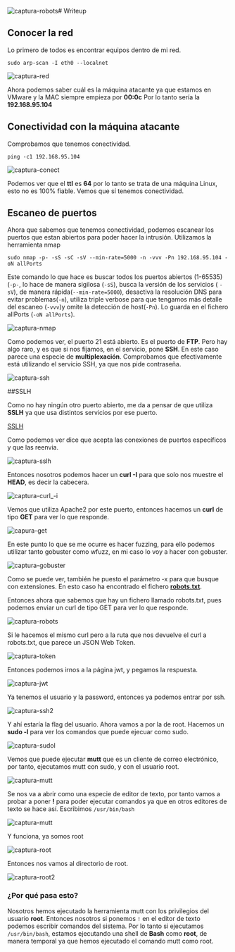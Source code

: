 ![captura-robots](https://github.com/Alv-fh/Vulnnyx_machines_writeups/assets/109484163/263356ea-97bb-4767-a662-f09b1fd76772)# Writeup

## Conocer la red

Lo primero de todos es encontrar equipos dentro de mi red.

`sudo arp-scan -I eth0 --localnet`

![captura-red](https://github.com/AlvarooFh/Plex/assets/148774363/f8868383-1b04-4df1-98d9-29cd3690c682)

Ahora podemos saber cuál es la máquina atacante ya que estamos en VMware y la MAC siempre empieza por **00:0c** Por lo tanto sería la **192.168.95.104**

## Conectividad con la máquina atacante

Comprobamos que tenemos conectividad.

`ping -c1 192.168.95.104`

![captura-conect](https://github.com/AlvarooFh/Plex/assets/148774363/94c0ee16-a204-4669-834f-52d790faa339)

Podemos ver que el **ttl** es **64** por lo tanto se trata de una máquina Linux, esto no es 100% fiable. Vemos que sí tenemos conectividad.

## Escaneo de puertos

Ahora que sabemos que tenemos conectividad, podemos escanear los puertos que estan abiertos para poder hacer la intrusión. Utilizamos la herramienta nmap

`sudo nmap -p- -sS -sC -sV --min-rate=5000 -n -vvv -Pn 192.168.95.104 -oN allPorts`

Este comando lo que hace es buscar todos los puertos abiertos (1-65535) (`-p-`, lo hace de manera sigilosa (`-sS`), busca la versión de los servicios ( `-sV`), de manera rápida(`--min-rate=5000`), desactiva la resolución DNS para evitar problemas(`-n`), utiliza triple verbose para que tengamos más detalle del escaneo (`-vvv`)y omite la detección de host(`-Pn`). Lo guarda en el fichero allPorts (`-oN allPorts`).

![captura-nmap](https://github.com/Alv-fh/Plex/assets/109484163/2c352940-0cee-4dd9-8c7b-0277b9a0aa3d)

Como podemos ver, el puerto 21 está abierto. Es el puerto de **FTP**. Pero hay algo raro, y es que si nos fijamos, en el servicio, pone **SSH**. En este caso parece una especie de **multiplexación**.
Comprobamos que efectivamente está utilizando el servicio SSH, ya que nos pide contraseña.

![captura-ssh](https://github.com/Alv-fh/Plex/assets/109484163/de4cf6cb-675d-42c8-bbc8-aae1bf0394c6)

##SSLH

Como no hay ningún otro puerto abierto, me da a pensar de que utiliza **SSLH** ya que usa distintos servicios por ese puerto.

[SSLH](https://github.com/yrutschle/sslh)

Como podemos ver dice que acepta las conexiones de puertos específicos y que las reenvia. 

![captura-sslh](https://github.com/Alv-fh/Plex/assets/109484163/52af3ff2-622d-4ab8-a7cc-b23027271ee4)

Entonces nosotros podemos hacer un **curl -I** para que solo nos muestre el **HEAD**, es decir la cabecera.

![captura-curl_-i](https://github.com/Alv-fh/Plex/assets/109484163/c393cf9a-6372-46ca-aa32-641453f06b2c)

Vemos que utiliza Apache2 por este puerto, entonces hacemos un **curl** de tipo **GET** para ver lo que responde.

![capura-get](https://github.com/Alv-fh/Plex/assets/109484163/98abd722-e30c-44f6-8439-3be1a584ebd4)

En este punto lo que se me ocurre es hacer fuzzing, para ello podemos utilizar tanto gobuster como wfuzz, en mi caso lo voy a hacer con gobuster.

![captura-gobuster](https://github.com/Alv-fh/Vulnnyx_machines_writeups/assets/109484163/d7f56720-658a-48e8-8679-0468391d5104)

Como se puede ver, también he puesto el parámetro -x para que busque con extensiones. En esto caso ha encontrado el fichero **[robots.txt](https://es.wikipedia.org/wiki/Est%C3%A1ndar_de_exclusi%C3%B3n_de_robots)**.

Entonces ahora que sabemos que hay un fichero llamado robots.txt, pues podemos enviar un curl de tipo GET para ver lo que responde.

![captura-robots](https://github.com/Alv-fh/Vulnnyx_machines_writeups/assets/109484163/c79450eb-a4fc-40f4-a6c7-ed41e6537a3e)

Si le hacemos el mismo curl pero a la ruta que nos devuelve el curl a robots.txt, que parece un JSON Web Token.

![captura-token](https://github.com/Alv-fh/Vulnnyx_machines_writeups/assets/109484163/1c253ff6-92de-4af9-9c4b-bb311413c85d)

Entonces podemos irnos a la página jwt, y pegamos la respuesta.

![captura-jwt](https://github.com/Alv-fh/Vulnnyx_machines_writeups/assets/109484163/7fe910f3-9c6e-497e-845b-ef492a7f8a7d)

Ya tenemos el usuario y la password, entonces ya podemos entrar por ssh.

![captura-ssh2](https://github.com/Alv-fh/Vulnnyx_machines_writeups/assets/109484163/44e17583-abd6-40a2-9e8b-481814f316f2)

Y ahí estaría la flag del usuario. Ahora vamos a por la de root.
Hacemos un **sudo -l** para ver los comandos que puede ejecuar como sudo.

![captura-sudol](https://github.com/Alv-fh/Vulnnyx_machines_writeups/assets/109484163/f34d042c-d430-406e-b3b6-d75f89e9d98e)

Vemos que puede ejecutar **mutt** que es un cliente de correo electrónico, por tanto, ejecutamos mutt con sudo, y con el usuario root.

![captura-mutt](https://github.com/Alv-fh/Vulnnyx_machines_writeups/assets/109484163/562f9544-5cb6-4c97-a650-3fbfe13c60ff)

Se nos va a abrir como una especie de editor de texto, por tanto vamos a probar a poner **!** para poder ejecutar comandos ya que en otros editores de texto se hace así. Escribimos `/usr/bin/bash`

![captura-mutt](https://github.com/Alv-fh/Vulnnyx_machines_writeups/assets/109484163/92369ffa-9848-4786-86ca-09f1b3931f56)

Y funciona, ya somos root

![captura-root](https://github.com/Alv-fh/Vulnnyx_machines_writeups/assets/109484163/1cf1b8bd-085a-48c6-b136-1eb43b7e5ea0)

Entonces nos vamos al directorio de root.

![captura-root2](https://github.com/Alv-fh/Vulnnyx_machines_writeups/assets/109484163/d8b25291-a1ed-46fb-8c5e-3c3dffba0da4)

### ¿Por qué pasa esto?

Nosotros hemos ejecutado la herramienta mutt con los privilegios del usuario **root**. Entonces nosotros si ponemos `!` en el editor de texto podemos escribir comandos del sistema. Por lo tanto si ejecutamos `/usr/bin/bash`, estamos ejecutando una shell de **Bash** como **root**, de manera temporal ya que hemos ejecutado el comando mutt como root.

